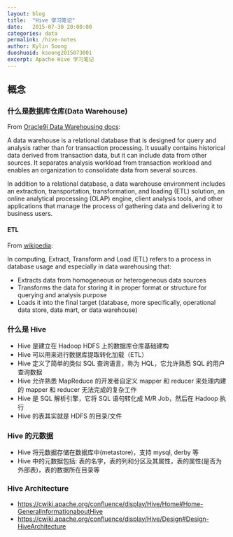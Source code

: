 ```yaml
---
layout: blog
title:  "Hive 学习笔记"
date:   2015-07-30 20:00:00
categories: data
permalink: /hive-notes
author: Kylin Soong
duoshuoid: ksoong2015073001
excerpt: Apache Hive 学习笔记
---
```


## 概念

### 什么是数据库仓库(Data Warehouse)

From [Oracle9i Data Warehousing docs](https://docs.oracle.com/cd/B10500_01/server.920/a96520/concept.htm):

A data warehouse is a relational database that is designed for query and analysis rather than for transaction processing. It usually contains historical data derived from transaction data, but it can include data from other sources. It separates analysis workload from transaction workload and enables an organization to consolidate data from several sources.

In addition to a relational database, a data warehouse environment includes an extraction, transportation, transformation, and loading (ETL) solution, an online analytical processing (OLAP) engine, client analysis tools, and other applications that manage the process of gathering data and delivering it to business users.

#### ETL

From [wikipedia](https://en.wikipedia.org/wiki/Extract,_transform,_load):

In computing, Extract, Transform and Load (ETL) refers to a process in database usage and especially in data warehousing that:

* Extracts data from homogeneous or heterogeneous data sources
* Transforms the data for storing it in proper format or structure for querying and analysis purpose
* Loads it into the final target (database, more specifically, operational data store, data mart, or data warehouse)

### 什么是 Hive

* Hive 是建立在 Hadoop HDFS 上的数据库仓库基础建构
* Hive 可以用来进行数据库提取转化加载（ETL）
* Hive 定义了简单的类似 SQL 查询语言，称为 HQL，它允许熟悉 SQL 的用户查询数据
* Hive 允许熟悉 MapReduce 的开发者自定义 mapper 和 reducer 来处理内建的 mapper 和 reducer 无法完成的复杂工作
* Hive 是 SQL 解析引擎，它将 SQL 语句转化成 M/R Job，然后在 Hadoop 执行
* Hive 的表其实就是 HDFS 的目录/文件

### Hive 的元数据

* Hive 将元数据存储在数据库中(metastore)，支持 mysql, derby 等
* Hive 中的元数据包括: 表的名字，表的列和分区及其属性，表的属性(是否为外部表)，表的数据所在目录等

### Hive Architecture

* https://cwiki.apache.org/confluence/display/Hive/Home#Home-GeneralInformationaboutHive
* https://cwiki.apache.org/confluence/display/Hive/Design#Design-HiveArchitecture


